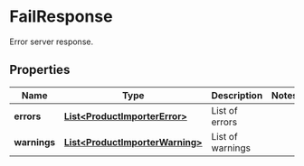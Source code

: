 

# FailResponse

Error server response.

## Properties

| Name | Type | Description | Notes |
|------------ | ------------- | ------------- | -------------|
|**errors** | [**List&lt;ProductImporterError&gt;**](ProductImporterError.md) | List of errors |  |
|**warnings** | [**List&lt;ProductImporterWarning&gt;**](ProductImporterWarning.md) | List of warnings |  |



